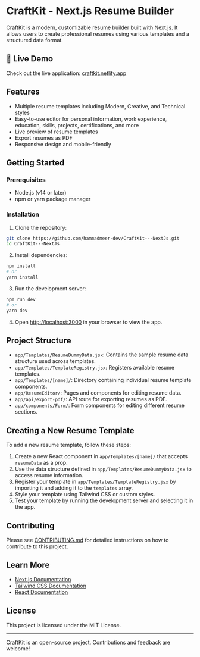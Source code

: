 # CraftKit - Next.js Resume Builder

CraftKit is a modern, customizable resume builder built with Next.js. It allows users to create professional resumes using various templates and a structured data format.

## 🚀 Live Demo

Check out the live application: [craftkit.netlify.app](https://craftkit.netlify.app)

## Features

- Multiple resume templates including Modern, Creative, and Technical styles
- Easy-to-use editor for personal information, work experience, education, skills, projects, certifications, and more
- Live preview of resume templates
- Export resumes as PDF
- Responsive design and mobile-friendly

## Getting Started

### Prerequisites

- Node.js (v14 or later)
- npm or yarn package manager

### Installation

1. Clone the repository:

```bash
git clone https://github.com/hammadmeer-dev/CraftKit---NextJs.git
cd CraftKit---NextJs
```

2. Install dependencies:

```bash
npm install
# or
yarn install
```

3. Run the development server:

```bash
npm run dev
# or
yarn dev
```

4. Open [http://localhost:3000](http://localhost:3000) in your browser to view the app.

## Project Structure

- `app/Templates/ResumeDummyData.jsx`: Contains the sample resume data structure used across templates.
- `app/Templates/TemplateRegistry.jsx`: Registers available resume templates.
- `app/Templates/[name]/`: Directory containing individual resume template components.
- `app/ResumeEditor/`: Pages and components for editing resume data.
- `app/api/export-pdf/`: API route for exporting resumes as PDF.
- `app/components/Form/`: Form components for editing different resume sections.

## Creating a New Resume Template

To add a new resume template, follow these steps:

1. Create a new React component in `app/Templates/[name]/` that accepts `resumeData` as a prop.
2. Use the data structure defined in `app/Templates/ResumeDummyData.jsx` to access resume information.
3. Register your template in `app/Templates/TemplateRegistry.jsx` by importing it and adding it to the `templates` array.
4. Style your template using Tailwind CSS or custom styles.
5. Test your template by running the development server and selecting it in the app.

## Contributing

Please see [CONTRIBUTING.md](CONTRIBUTING.md) for detailed instructions on how to contribute to this project.

## Learn More

- [Next.js Documentation](https://nextjs.org/docs)
- [Tailwind CSS Documentation](https://tailwindcss.com/docs)
- [React Documentation](https://reactjs.org/docs/getting-started.html)

## License

This project is licensed under the MIT License.

---

CraftKit is an open-source project. Contributions and feedback are welcome!
